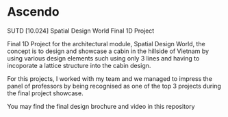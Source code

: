 # Ascendo
SUTD [10.024] Spatial Design World Final 1D Project

Final 1D Project for the architectural module, Spatial Design World, the concept is to design and showcase a cabin in the hillside of Vietnam by using various design elements such using only 3 lines and having to incoporate a lattice structure into the cabin design.

For this projects, I worked with my team and we managed to impress the panel of professors by being recognised as one of the top 3 projects during the final project showcase.

You may find the final design brochure and video in this repository
